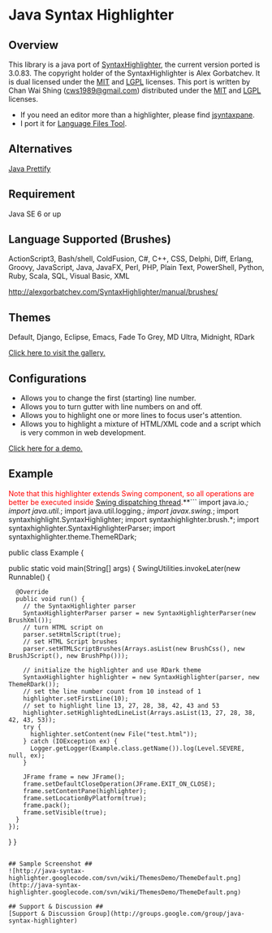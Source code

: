 # Java Syntax Highlighter #



## Overview ##
This library is a java port of [SyntaxHighlighter](http://alexgorbatchev.com/SyntaxHighlighter), the current version ported is 3.0.83. The copyright holder of the
SyntaxHighlighter is Alex Gorbatchev. It is dual licensed under the [MIT](http://www.opensource.org/licenses/MIT) and
[LGPL](http://www.opensource.org/licenses/lgpl-3.0) licenses. This port is written by Chan Wai Shing (cws1989@gmail.com) distributed under
the [MIT](http://www.opensource.org/licenses/MIT) and [LGPL](http://www.opensource.org/licenses/lgpl-3.0) licenses.

  * If you need an editor more than a highlighter, please find [jsyntaxpane](http://code.google.com/p/jsyntaxpane/).
  * I port it for [Language Files Tool](http://code.google.com/p/language-files-tool/).

## Alternatives ##
[Java Prettify](http://java-prettify.googlecode.com)

## Requirement ##
Java SE 6 or up

## Language Supported (Brushes) ##
ActionScript3, Bash/shell, ColdFusion, C#, C++, CSS, Delphi, Diff, Erlang, Groovy, JavaScript, Java, JavaFX, Perl, PHP, Plain Text, PowerShell, Python, Ruby, Scala, SQL, Visual Basic, XML

http://alexgorbatchev.com/SyntaxHighlighter/manual/brushes/

## Themes ##
Default, Django, Eclipse, Emacs, Fade To Grey, MD Ultra, Midnight, RDark

[Click here to visit the gallery.](ThemesDemo.md)

## Configurations ##
  * Allows you to change the first (starting) line number.
  * Allows you to turn gutter with line numbers on and off.
  * Allows you to highlight one or more lines to focus user's attention.
  * Allows you to highlight a mixture of HTML/XML code and a script which is very common in web development.

[Click here for a demo.](ConfigurationsDemo.md)

## Example ##
<font color='red'>Note that this highlighter extends Swing component, so all operations are better be executed inside <a href='http://en.wikipedia.org/wiki/Event_dispatching_thread'>Swing dispatching thread</a>.</font>**```
import java.io.*;
import java.util.*;
import java.util.logging.*;
import javax.swing.*;
import syntaxhighlight.SyntaxHighlighter;
import syntaxhighlighter.brush.*;
import syntaxhighlighter.SyntaxHighlighterParser;
import syntaxhighlighter.theme.ThemeRDark;

public class Example {

  public static void main(String[] args) {
    SwingUtilities.invokeLater(new Runnable() {

      @Override
      public void run() {
        // the SyntaxHighlighter parser
        SyntaxHighlighterParser parser = new SyntaxHighlighterParser(new BrushXml());
        // turn HTML script on
        parser.setHtmlScript(true);
        // set HTML Script brushes
        parser.setHTMLScriptBrushes(Arrays.asList(new BrushCss(), new BrushJScript(), new BrushPhp()));

        // initialize the highlighter and use RDark theme
        SyntaxHighlighter highlighter = new SyntaxHighlighter(parser, new ThemeRDark());
        // set the line number count from 10 instead of 1
        highlighter.setFirstLine(10);
        // set to highlight line 13, 27, 28, 38, 42, 43 and 53
        highlighter.setHighlightedLineList(Arrays.asList(13, 27, 28, 38, 42, 43, 53));
        try {
          highlighter.setContent(new File("test.html"));
        } catch (IOException ex) {
          Logger.getLogger(Example.class.getName()).log(Level.SEVERE, null, ex);
        }

        JFrame frame = new JFrame();
        frame.setDefaultCloseOperation(JFrame.EXIT_ON_CLOSE);
        frame.setContentPane(highlighter);
        frame.setLocationByPlatform(true);
        frame.pack();
        frame.setVisible(true);
      }
    });
  }
}
```**

## Sample Screenshot ##
![http://java-syntax-highlighter.googlecode.com/svn/wiki/ThemesDemo/ThemeDefault.png](http://java-syntax-highlighter.googlecode.com/svn/wiki/ThemesDemo/ThemeDefault.png)

## Support & Discussion ##
[Support & Discussion Group](http://groups.google.com/group/java-syntax-highlighter)